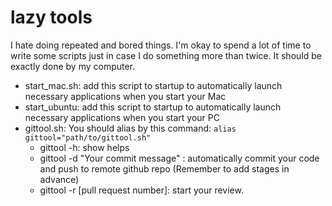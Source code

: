 # lazy tools
 I hate doing repeated and bored things. I'm okay to spend a lot of time to write some scripts just in case I do something more than twice.
 It should be exactly done by my computer.
 
 - start_mac.sh: add this script to startup to automatically launch necessary applications when you start your Mac
 - start_ubuntu: add this script to startup to automatically launch necessary applications when you start your PC
 - gittool.sh: You should alias by this command: `alias gittool="path/to/gittool.sh"`
      - gittool -h: show helps
      - gittool -d "Your commit message" : automatically commit your code and push to remote github repo (Remember to add stages in advance)
      - gittool -r [pull request number]: start your review.

 

 
